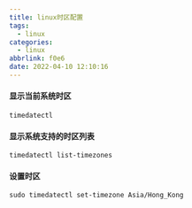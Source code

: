 ```yaml
---
title: linux时区配置
tags:
  - linux
categories:
  - linux
abbrlink: f0e6
date: 2022-04-10 12:10:16
---
```


#### 显示当前系统时区

```
timedatectl
```

#### 显示系统支持的时区列表

```
timedatectl list-timezones
```

#### 设置时区

```
sudo timedatectl set-timezone Asia/Hong_Kong
```